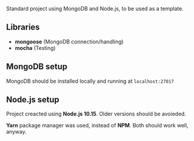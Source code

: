 Standard project using MongoDB and Node.js, to be used as a template.

## Libraries

- **mongoose** (MongoDB connection/handling)
- **mocha** (Testing)

## MongoDB setup

MongoDB should be installed locally and running at `localhost:27017`

## Node.js setup

Project creacted using **Node.js 10.15**. Older versions should be avoieded.

**Yarn** package manager was used, instead of **NPM**. Both should work well, anyway.
